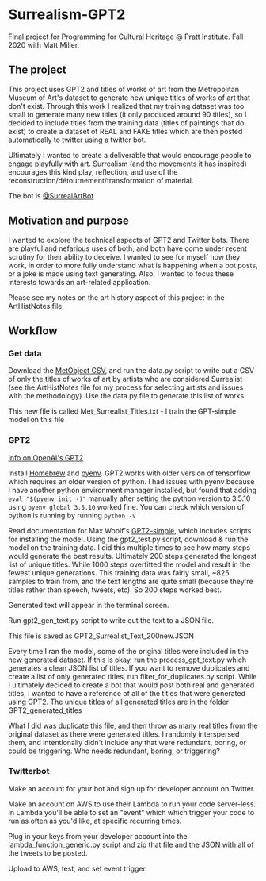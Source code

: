 # Surrealism-GPT2
Final project for Programming for Cultural Heritage @ Pratt Institute. Fall 2020 with Matt Miller.


## The project
This project uses GPT2 and titles of works of art from the Metropolitan Museum of Art's dataset to generate new unique titles of works of art that don't exist. Through this work I realized that my training dataset was too small to generate many new titles (it only produced around 90 titles), so I decided to include titles from the training data (titles of paintings that do exist) to create a dataset of REAL and FAKE titles which are then posted automatically to twitter using a twitter bot.

Ultimately I wanted to create a deliverable that would encourage people to engage playfully with art. Surrealism (and the movements it has inspired) encourages this kind play, reflection, and use of the reconstruction/détournement/transformation of material.

The bot is [@SurrealArtBot](twitter.com/surrealartbot)

## Motivation and purpose
I wanted to explore the technical aspects of GPT2 and Twitter bots. There are playful and nefarious uses of both, and both have come under recent scrutiny for their ability to deceive. I wanted to see for myself how they work, in order to more fully understand what is happening when a bot posts, or a joke is made using text generating. Also, I wanted to focus these interests towards an art-related application.


Please see my notes on the art history aspect of this project in the ArtHistNotes file.

## Workflow

### Get data
 Download the <a href="https://github.com/metmuseum/openaccess">MetObject CSV</a>, and run the data.py script to write out a CSV of only the titles of works of art by artists who are considered Surrealist (see the ArtHistNotes file for my process for selecting artists and issues with the methodology). Use the data.py file to generate this list of works.

 This new file is called Met_Surrealist_Titles.txt - I train the GPT-simple model on this file


### GPT2
[Info on OpenAI's GPT2](https://github.com/openai/gpt-2)

Install <a href="https://brew.sh/">Homebrew</a> and <a href="https://github.com/pyenv/pyenv#locating-the-python-installation">pyenv</a>. GPT2 works with older version of tensorflow which requires an older version of python. I had issues with pyenv because I have another python environment manager installed, but found that adding ```eval "$(pyenv init -)"``` manually after setting the python version to 3.5.10 using ```pyenv global 3.5.10``` worked fine. You can check which version of python is running by running ```python -V```

Read documentation for Max Woolf's [GPT2-simple](https://github.com/minimaxir/gpt-2-simple), which includes scripts for installing the model. Using the gpt2_test.py script, download & run the model on the training data. I did this multiple times to see how many steps would generate the best results. Ultimately 200 steps generated the longest list of unique titles. While 1000 steps overfitted the model and result in the fewest unique generations. This training data was fairly small, ~825 samples to train from, and the text lengths are quite small (because they're titles rather than speech, tweets, etc). So 200 steps worked best.

Generated text will appear in the terminal screen.

Run gpt2_gen_text.py script to write out the text to a JSON file.

This file is saved as GPT2_Surrealist_Text_200new.JSON

Every time I ran the model, some of the original titles were included in the new generated dataset. If this is okay, run the process_gpt_text.py which generates a clean JSON list of titles. If you want to remove duplicates and create a list of only generated titles, run filter_for_duplicates.py script. While I ultimately decided to create a bot that would post both real and generated titles, I wanted to have a reference of all of the titles that were generated using GPT2. The unique titles of all generated titles are in the folder GPT2_generated_titles

What I did was duplicate this file, and then throw as many real titles from the original dataset as there were generated titles. I randomly interspersed them, and intentionally didn't include any that were redundant, boring, or could be triggering. Who needs redundant, boring, or triggering?

### Twitterbot
Make an account for your bot and sign up for developer account on Twitter.

Make an account on AWS to use their Lambda to run your code server-less. In Lambda you'll be able to set an "event" which which trigger your code to run as often as you'd like, at specific recurring times.

Plug in your keys from your developer account into the lambda_function_generic.py script and zip that file and the JSON with all of the tweets to be posted.

Upload to AWS, test, and set event trigger.

